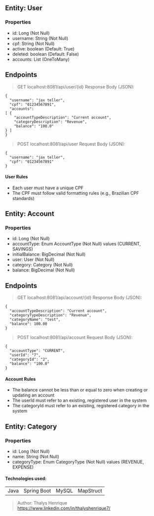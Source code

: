 ## Entity: User

### Properties

+ id: Long (Not Null)
+ username: String (Not Null)
+ cpf: String (Not Null)
+ active: boolean (Default: True)
+ deleted: boolean (Default: False)
+ accounts: List<Account> (OneToMany)

## Endpoints


> GET localhost:8081/api/user/{id}
Response Body (JSON):
```
{ 
  "username": "jax teller", 
  "cpf": "01234567891", 
  "accounts": 
[ { 
    "accountTypeDescription": "Current account", 
    "categoryDescription": "Revenue", 
    "balance": "100.0" 
} ] 
}
```

> POST localhost:8081/api/user
Request Body (JSON):
```
{ 
  "username": "jax teller", 
  "cpf": "01234567891" 
}
```

#### User Rules

+ Each user must have a unique CPF
+ The CPF must follow valid formatting rules (e.g., Brazilian CPF standards)

## Entity: Account

### Properties

+ id: Long (Not Null)
+ accountType: Enum AccountType (Not Null) values (CURRENT, SAVINGS)
+ initialBalance: BigDecimal (Not Null)
+ user: User (Not Null)
+ category: Category (Not Null)
+ balance: BigDecimal (Not Null)

## Endpoints

> GET localhost:8081/api/account/{id}
Response Body (JSON):
```
{
  "accountTypeDescription": "Current account",
  "categoryTypeDescription": "Revenue",
  "categoryName": "test",
  "balance": 100.00
}
```

> POST localhost:8081/api/account
Request Body (JSON):
```
{ 
  "accountType": "CURRENT", 
  "userId": "7", 
  "categoryId": "2", 
  "balance": "100.0" 
}
```

#### Account Rules

+ The balance cannot be less than or equal to zero when creating or updating an account
+ The userId must refer to an existing, registered user in the system
+ The categoryId must refer to an existing, registered category in the system

## Entity: Category

### Properties

+ id: Long (Not Null)
+ name: String (Not Null)
+ categoryType: Enum CategoryType (Not Null) values (REVENUE, EXPENSE)

#### Technologies used:

<table>
<tr align="center">
<td>Java</td>
<td>Spring Boot</td>
<td>MySQL</td>
<td>MapStruct</td>
</tr>
</table>

> Author: Thalys Henrique
https://www.linkedin.com/in/thalyshenrique7/
